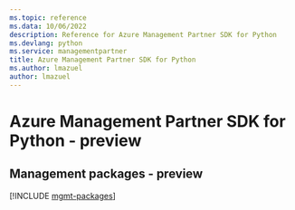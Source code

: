 ```yaml
---
ms.topic: reference
ms.data: 10/06/2022
description: Reference for Azure Management Partner SDK for Python
ms.devlang: python
ms.service: managementpartner
title: Azure Management Partner SDK for Python
ms.author: lmazuel
author: lmazuel
---
```

# Azure Management Partner SDK for Python - preview

## Management packages - preview
[!INCLUDE [mgmt-packages](management-partner-mgmt-index.md)]
